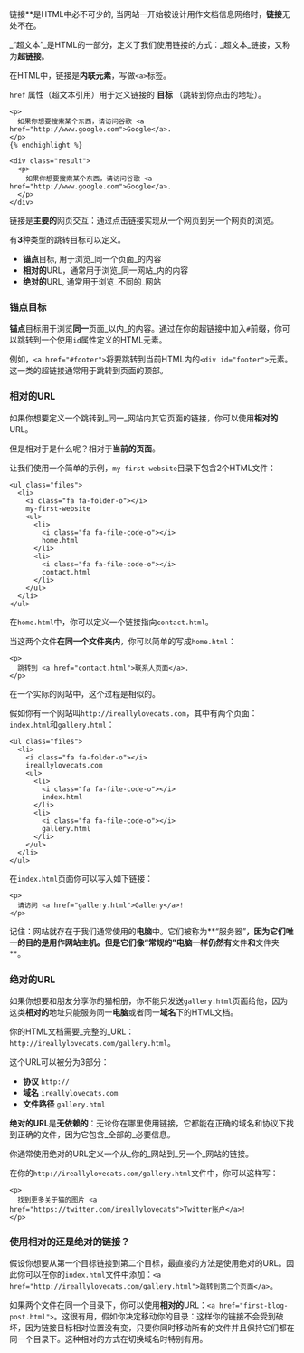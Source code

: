 链接**是HTML中必不可少的, 当网站一开始被设计用作文档信息网络时，**链接**无处不在。

_“超文本”_是HTML的一部分，定义了我们使用链接的方式：_超文本_链接，又称为**超链接**。

在HTML中，链接是**内联元素**，写做`<a>`标签。

`href` 属性（超文本引用）用于定义链接的 **目标** （跳转到你点击的地址）。

```
<p>
  如果你想要搜索某个东西，请访问谷歌 <a href="http://www.google.com">Google</a>.
</p>
{% endhighlight %}

<div class="result">
  <p>
    如果你想要搜索某个东西，请访问谷歌 <a href="http://www.google.com">Google</a>.
  </p>
</div>
```

链接是**主要的**网页交互：通过点击链接实现从一个网页到另一个网页的浏览。

有**3**种类型的跳转目标可以定义。

* **锚点**目标, 用于浏览_同一个页面_的内容
* **相对的**URL，通常用于浏览_同一网站_内的内容
* **绝对的**URL, 通常用于浏览_不同的_网站

### 锚点目标

**锚点**目标用于浏览**同一**页面_以内_的内容。通过在你的超链接中加入`#`前缀，你可以跳转到一个使用`id`属性定义的HTML元素。

例如，`<a href="#footer">`将要跳转到当前HTML内的`<div id="footer">`元素。这一类的超链接通常用于跳转到页面的顶部。

### 相对的URL

如果你想要定义一个跳转到_同一_网站内其它页面的链接，你可以使用**相对的**URL。

但是相对于是什么呢？相对于**当前的页面**。

让我们使用一个简单的示例，`my-first-website`目录下包含2个HTML文件：

```
<ul class="files">
  <li>
    <i class="fa fa-folder-o"></i>
    my-first-website
    <ul>
      <li>
        <i class="fa fa-file-code-o"></i>
        home.html
      </li>
      <li>
        <i class="fa fa-file-code-o"></i>
        contact.html
      </li>
    </ul>
  </li>
</ul>
```

在`home.html`中，你可以定义一个链接指向`contact.html`。

当这两个文件**在同一个文件夹内**，你可以简单的写成`home.html`：

```
<p>
  跳转到 <a href="contact.html">联系人页面</a>.
</p>
```

在一个实际的网站中，这个过程是相似的。

假如你有一个网站叫`http://ireallylovecats.com`，其中有两个页面：`index.html`和`gallery.html`：

```
<ul class="files">
  <li>
    <i class="fa fa-folder-o"></i>
    ireallylovecats.com
    <ul>
      <li>
        <i class="fa fa-file-code-o"></i>
        index.html
      </li>
      <li>
        <i class="fa fa-file-code-o"></i>
        gallery.html
      </li>
    </ul>
  </li>
</ul>
```

在`index.html`页面你可以写入如下链接：

```
<p>
  请访问 <a href="gallery.html">Gallery</a>!
</p>
```

记住：网站就存在于我们通常使用的**电脑**中。它们被称为**“服务器”**，因为它们唯一的目的是用作网站主机。但是它们像“常规的”电脑一样仍然有**文件**和**文件夹**。

### 绝对的URL

如果你想要和朋友分享你的猫相册，你不能只发送`gallery.html`页面给他，因为这类**相对的**地址只能服务同一**电脑**或者同一**域名**下的HTML文档。

你的HTML文档需要_完整的_URL：`http://ireallylovecats.com/gallery.html`。

这个URL可以被分为3部分：

* **协议** `http://`
* **域名** `ireallylovecats.com`
* **文件路径** `gallery.html`

**绝对的URL**是**无依赖的**：无论你在哪里使用链接，它都能在正确的域名和协议下找到正确的文件，因为它包含_全部的_必要信息。

你通常使用绝对的URL定义一个从_你的_网站到_另一个_网站的链接。

在你的`http://ireallylovecats.com/gallery.html`文件中，你可以这样写：

```
<p>
  找到更多关于猫的图片 <a href="https://twitter.com/ireallylovecats">Twitter账户</a>!
</p>
```

### 使用相对的还是绝对的链接？

假设你想要从第一个目标链接到第二个目标，最直接的方法是使用绝对的URL。因此你可以在你的`index.html`文件中添加：`<a href="http://ireallylovecats.com/gallery.html">跳转到第二个页面</a>`。

如果两个文件在同一个目录下，你可以使用**相对的**URL：`<a href="first-blog-post.html">`。这很有用，假如你决定移动你的目录：这样你的链接不会受到破坏，因为链接目标相对位置没有变，只要你同时移动所有的文件并且保持它们都在同一个目录下。这种相对的方式在切换域名时特别有用。
